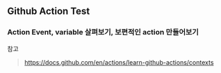 ## Github Action Test

### Action Event, variable 살펴보기, 보편적인 action 만들어보기

참고
> https://docs.github.com/en/actions/learn-github-actions/contexts